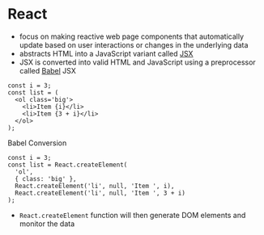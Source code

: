 # React
- focus on making reactive web page components that automatically update based on user interactions or changes in the underlying data
- abstracts HTML into a JavaScript variant called [JSX](https://reactjs.org/docs/introducing-jsx.html)
- JSX is converted into valid HTML and JavaScript using a preprocessor called [Babel](https://babeljs.io/)
JSX
```
const i = 3;
const list = (
  <ol class='big'>
    <li>Item {i}</li>
    <li>Item {3 + i}</li>
  </ol>
);
```
Babel Conversion
```
const i = 3;
const list = React.createElement(
  'ol',
  { class: 'big' },
  React.createElement('li', null, 'Item ', i),
  React.createElement('li', null, 'Item ', 3 + i)
);
```
- `React.createElement` function will then generate DOM elements and monitor the data